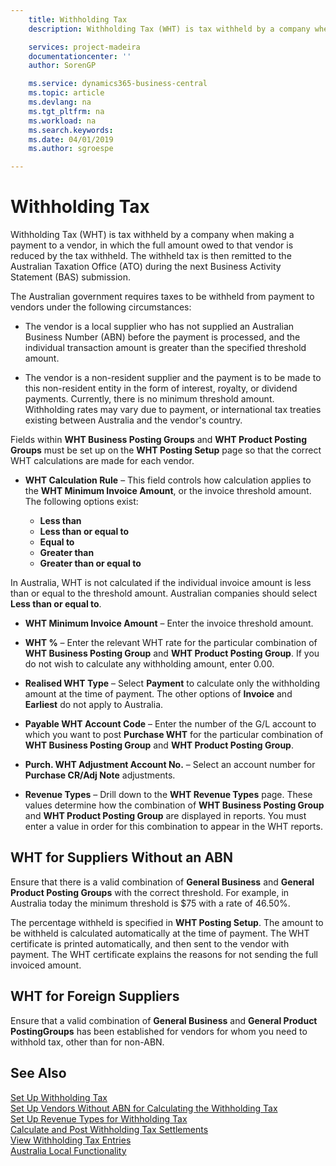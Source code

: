 ```yaml
---
    title: Withholding Tax
    description: Withholding Tax (WHT) is tax withheld by a company when making a payment to a vendor, in which the full amount owed to that vendor is reduced by the tax withheld. The withheld tax is then remitted to the Australian Taxation Office (ATO) during the next Business Activity Statement (BAS) submission.

    services: project-madeira 
    documentationcenter: ''
    author: SorenGP

    ms.service: dynamics365-business-central
    ms.topic: article
    ms.devlang: na
    ms.tgt_pltfrm: na
    ms.workload: na
    ms.search.keywords:
    ms.date: 04/01/2019
    ms.author: sgroespe

---
```

# Withholding Tax
Withholding Tax (WHT) is tax withheld by a company when making a payment to a vendor, in which the full amount owed to that vendor is reduced by the tax withheld. The withheld tax is then remitted to the Australian Taxation Office (ATO) during the next Business Activity Statement (BAS) submission.  

The Australian government requires taxes to be withheld from payment to vendors under the following circumstances:  

-   The vendor is a local supplier who has not supplied an Australian Business Number (ABN) before the payment is processed, and the individual transaction amount is greater than the specified threshold amount.  

-   The vendor is a non-resident supplier and the payment is to be made to this non-resident entity in the form of interest, royalty, or dividend payments. Currently, there is no minimum threshold amount. Withholding rates may vary due to payment, or international tax treaties existing between Australia and the vendor's country.  

Fields within **WHT Business Posting Groups** and **WHT Product Posting Groups** must be set up on the **WHT Posting Setup** page so that the correct WHT calculations are made for each vendor.  

-   **WHT Calculation Rule** – This field controls how calculation applies to the **WHT Minimum Invoice Amount**, or the invoice threshold amount. The following options exist:  

    - **Less than**  
    - **Less than or equal to**  
    - **Equal to**  
    - **Greater than**  
    - **Greater than or equal to**  

In Australia, WHT is not calculated if the individual invoice amount is less than or equal to the threshold amount. Australian companies should select **Less than or equal to**.  

- **WHT Minimum Invoice Amount** – Enter the invoice threshold amount.  

- **WHT %** – Enter the relevant WHT rate for the particular combination of **WHT Business Posting Group** and **WHT Product Posting Group**. If you do not wish to calculate any withholding amount, enter 0.00.  

- **Realised WHT Type** – Select **Payment** to calculate only the withholding amount at the time of payment. The other options of **Invoice** and **Earliest** do not apply to Australia.  

- **Payable WHT Account Code** – Enter the number of the G/L account to which you want to post **Purchase WHT** for the particular combination of **WHT Business Posting Group** and **WHT Product Posting Group**.  

- **Purch. WHT Adjustment Account No.** – Select an account number for **Purchase CR/Adj Note** adjustments.  

- **Revenue Types** – Drill down to the **WHT Revenue Types** page. These values determine how the combination of **WHT Business Posting Group** and **WHT Product Posting Group** are displayed in reports. You must enter a value in order for this combination to appear in the WHT reports.  

## WHT for Suppliers Without an ABN  
Ensure that there is a valid combination of **General Business** and **General Product Posting Groups** with the correct threshold. For example, in Australia today the minimum threshold is $75 with a rate of 46.50%.  

The percentage withheld is specified in **WHT Posting Setup**. The amount to be withheld is calculated automatically at the time of payment. The WHT certificate is printed automatically, and then sent to the vendor with payment. The WHT certificate explains the reasons for not sending the full invoiced amount.  

## WHT for Foreign Suppliers  
Ensure that a valid combination of **General Business** and **General Product PostingGroups** has been established for vendors for whom you need to withhold tax, other than for non-ABN.  

## See Also  
 [Set Up Withholding Tax](how-to-set-up-withholding-tax.md)   
 [Set Up Vendors Without ABN for Calculating the Withholding Tax](how-to-set-up-vendors-without-abn-for-calculating-the-withholding-tax.md)   
 [Set Up Revenue Types for Withholding Tax](how-to-set-up-revenue-types-for-withholding-tax.md)   
 [Calculate and Post Withholding Tax Settlements](how-to-calculate-and-post-withholding-tax-settlements.md)   
 [View Withholding Tax Entries](how-to-view-withholding-tax-entries.md)   
 [Australia Local Functionality](australia-local-functionality.md)
